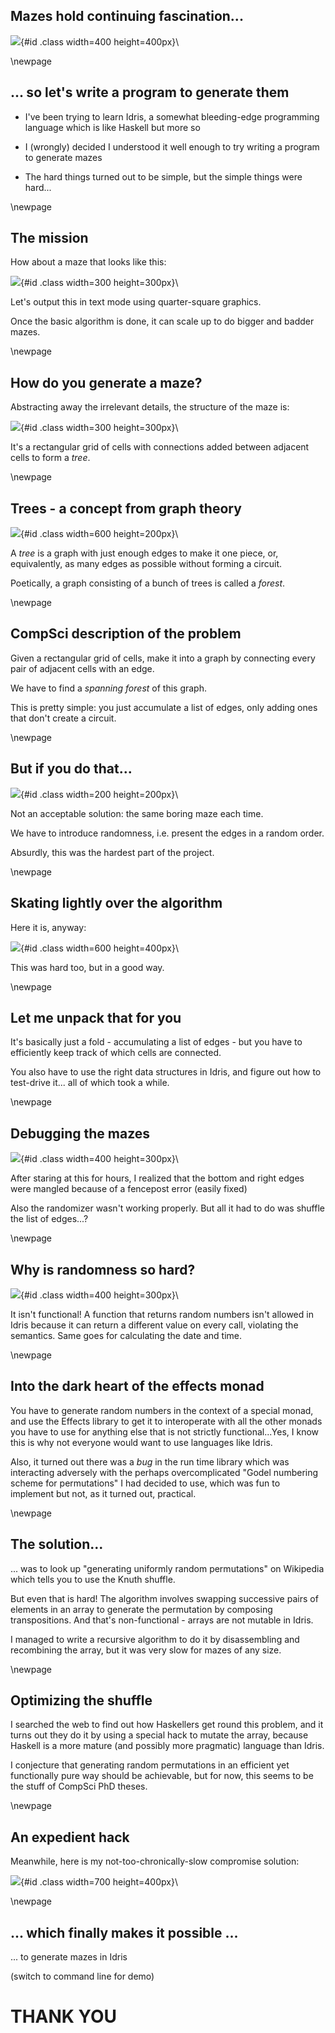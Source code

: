 ## Mazes hold continuing fascination...

![](images/dark-labyrinth.jpg){#id .class width=400 height=400px}\

\newpage

## ... so let's write a program to generate them

- I've been trying to learn Idris, a somewhat bleeding-edge programming language 
which is like Haskell but more so

- I (wrongly) decided I understood it well enough to try writing a program to 
generate mazes

- The hard things turned out to be simple, 
but the simple things were hard...

\newpage

## The mission

How about a maze that looks like this:

 
![](images/my-maze.png){#id .class width=300 height=300px}\


Let's output this in text mode using quarter-square graphics.

Once the basic algorithm is done, it can scale up to do bigger and badder mazes.

\newpage

## How do you generate a maze?

Abstracting away the irrelevant details, the structure of the
maze is: 

![](images/skeleton-maze.jpg){#id .class width=300 height=300px}\
 
It's a rectangular grid of cells with connections added between adjacent cells to form a *tree*.

\newpage

## Trees - a concept from graph theory

![](images/about-trees.png){#id .class width=600 height=200px}\

A *tree* is a graph with just enough edges to make it one piece, or, equivalently, 
as many edges as possible without forming a circuit.

Poetically, a graph consisting of a bunch of trees is called a *forest*.

\newpage

## CompSci description of the problem

Given a rectangular grid of cells, make it into a graph by connecting
every pair of adjacent cells with an edge.

We have to find a *spanning forest* of this graph.

This is pretty simple: you just accumulate a list of edges,
only adding ones that don't create a circuit.    

\newpage

## But if you do that... 

![](images/boring-maze.jpg){#id .class width=200 height=200px}\

Not an acceptable solution: the same boring maze each time.

We have to introduce randomness, i.e. present the edges in a random order.

Absurdly, this was the hardest part of the project.

\newpage

## Skating lightly over the algorithm

Here it is, anyway: 

![](images/spanning-forest.png){#id .class width=600 height=400px}\

This was hard too, but in a good way. 

\newpage

## Let me unpack that for you

It's basically just a fold - accumulating a list of edges - but
you have to efficiently keep track of which cells are connected.

You also have to use the right data structures in Idris, 
and figure out how to test-drive it...
all of which took a while.

\newpage

## Debugging the mazes

![](images/mangled-maze.jpg){#id .class width=400 height=300px}\

After staring at this for hours, I realized that the bottom and right edges were
mangled because of a fencepost error (easily fixed)

Also the randomizer wasn't working properly. 
But all it had to do was shuffle the list of edges...?

\newpage

## Why is randomness so hard?

![](images/roulette-wheel.png){#id .class width=400 height=300px}\

It isn't functional! A function that returns random numbers isn't allowed in
Idris because it can return a different value on every call, violating the semantics.
Same goes for calculating the date and time.

\newpage

## Into the dark heart of the effects monad

You have to generate random numbers in the context of a special monad, and use the 
Effects library to get it to interoperate with all the other monads you have to use for
anything else that is not strictly functional...Yes, I know this is why not everyone 
would want to use languages like Idris. 

Also, it turned out there was a *bug* in the run time library which was interacting
adversely with the perhaps overcomplicated "Godel numbering scheme for permutations"
I had decided to use, which was fun to implement but not, as it turned out, practical.

\newpage

## The solution...

... was to look up "generating uniformly random permutations" on
Wikipedia which tells you to use the Knuth shuffle.

But even that is hard! The algorithm involves swapping successive pairs of elements in an 
array to generate the permutation by composing transpositions. And that's non-functional - arrays
are not mutable in Idris.  

I managed to write a recursive algorithm to do it by disassembling and recombining the array,
but it was very slow for mazes of any size.

\newpage

## Optimizing the shuffle

I searched the web to find out how Haskellers get round this problem, and it turns out they do it by
using a special hack to mutate the array, because Haskell is a more mature (and possibly more pragmatic) 
language than Idris.

I conjecture that generating random permutations in an efficient yet functionally pure way 
should be achievable, but for now, this seems to be the stuff of CompSci PhD theses. 

\newpage

## An expedient hack

Meanwhile, here is my not-too-chronically-slow compromise solution: 

![](images/shuffle-algorithm.png){#id .class width=700 height=400px}\ 
  
\newpage

## ... which finally makes it possible ...

... to generate mazes in Idris

(switch to command line for demo)

# THANK YOU   


